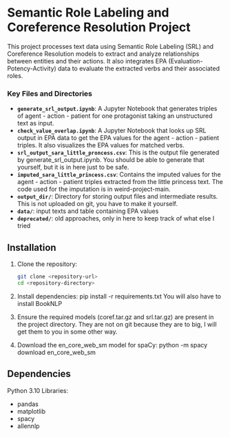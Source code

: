 # Semantic Role Labeling and Coreference Resolution Project

This project processes text data using Semantic Role Labeling (SRL) and Coreference Resolution models to extract and analyze relationships between entities and their actions. It also integrates EPA (Evaluation-Potency-Activity) data to evaluate the extracted verbs and their associated roles.


### Key Files and Directories

- **`generate_srl_output.ipynb`**: A Jupyter Notebook that generates triples of agent - action - patient for one protagonist taking an unstructured text as input. 
- **`check_value_overlap.ipynb`**: A Jupyter Notebook that looks up SRL output in EPA data to get the EPA values for the agent - action - patient triples. It also visualizes the EPA values for matched verbs.
- **`srl_output_sara_little_proncess.csv`**: This is the output file generated by generate_srl_output.ipynb. You should be able to generate that yourself, but it is in here just to be safe.
- **`imputed_sara_little_princess.csv`**: Contains the imputed values for the agent - action - patient triples extracted from the little princess text. The code used for the imputation is in weird-project-main. 
- **`output_dir/`**: Directory for storing output files and intermediate results. This is not uploaded on git, you have to make it yourself.
- **`data/`**: input texts and table containing EPA values
- **`deprecated/`**: old approaches, only in here to keep track of what else I tried

## Installation

1. Clone the repository:
   ```bash
   git clone <repository-url>
   cd <repository-directory>

2. Install dependencies:
pip install -r requirements.txt 
You will also have to install BookNLP

3. Ensure the required models (coref.tar.gz and srl.tar.gz) are present in the project directory. They are not on git because they are to big, I will get them to you in some other way.

4. Download the en_core_web_sm model for spaCy:
python -m spacy download en_core_web_sm

## Dependencies
Python 3.10
Libraries:
- pandas
- matplotlib
- spacy
- allennlp


